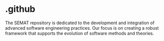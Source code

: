 # .github
The SEMAT repository is dedicated to the development and integration of advanced software engineering practices. Our focus is on creating a robust framework that supports the evolution of software methods and theories.
